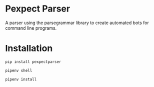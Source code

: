 Pexpect Parser
==============

A parser using the parsegrammar library to 
create automated bots for command line programs.

Installation
============

`pip install pexpectparser`

`pipenv shell`

`pipenv install`
